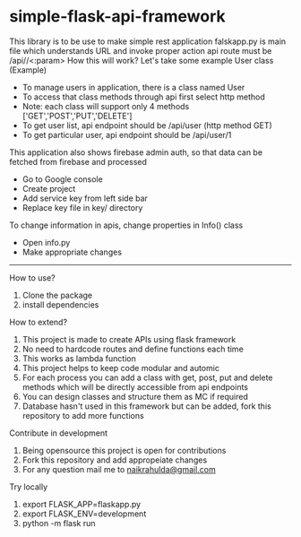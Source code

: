# simple-flask-api-framework

This library is to be use to make simple rest application
falskapp.py is main file which understands URL and invoke proper action
api route must be <host>/api/<classname>/<:param>
How this will work?
Let's take some example
User class (Example)
- To manage users in application, there is a class named User
- To access that class methods through api first select http method
- Note: each class will support only 4 methods ['GET','POST','PUT','DELETE']
- To get user list, api endpoint should be /api/user (http method GET)
- To get particular user, api endpoint should be /api/user/1

This application also shows firebase admin auth, so that data can be fetched from firebase and processed
- Go to Google console
- Create project
- Add service key from left side bar
- Replace key file in key/ directory

To change information in apis, change properties in Info() class
- Open info.py
- Make appropriate changes

----------------

How to use?
1. Clone the package
2. install dependencies

How to extend?
1. This project is made to create APIs using flask framework 
2. No need to hardcode routes and define functions each time
3. This works as lambda function
4. This project helps to keep code modular and automic
5. For each process you can add a class with get, post, put and delete methods which will be directly accessible from api endpoints
6. You can design classes and structure them as MC if required
7. Database hasn't used in this framework but can be added, fork this repository to add more functions

Contribute in development
1. Being opensource this project is open for contributions
2. Fork this repository and add appropeiate changes
3. For any question mail me to naikrahulda@gmail.com 

Try locally
1. export FLASK_APP=flaskapp.py
2. export FLASK_ENV=development
3. python -m flask run